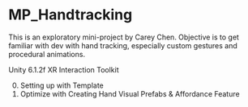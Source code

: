# MP_Handtracking
This is an exploratory mini-project by Carey Chen.
Objective is to get familiar with dev with hand tracking, especially custom gestures and procedural animations.

Unity 6.1.2f
XR Interaction Toolkit


0. Setting up with Template
1. Optimize with Creating Hand Visual Prefabs & Affordance Feature
